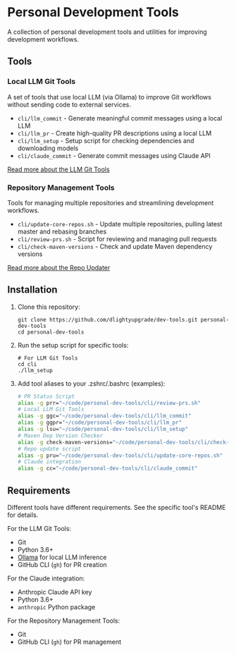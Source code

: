 # Personal Development Tools

A collection of personal development tools and utilities for improving development workflows.

## Tools

### Local LLM Git Tools

A set of tools that use local LLM (via Ollama) to improve Git workflows without sending code to external services.

- `cli/llm_commit` - Generate meaningful commit messages using a local LLM
- `cli/llm_pr` - Create high-quality PR descriptions using a local LLM
- `cli/llm_setup` - Setup script for checking dependencies and downloading models
- `cli/claude_commit` - Generate commit messages using Claude API

[Read more about the LLM Git Tools](cli/README-llm-git.md)

### Repository Management Tools

Tools for managing multiple repositories and streamlining development workflows.

- `cli/update-core-repos.sh` - Update multiple repositories, pulling latest master and rebasing branches
- `cli/review-prs.sh` - Script for reviewing and managing pull requests
- `cli/check-maven-versions` - Check and update Maven dependency versions 

[Read more about the Repo Updater](cli/README-update-core-repos.md)

## Installation

1. Clone this repository:
   ```
   git clone https://github.com/dlightyupgrade/dev-tools.git personal-dev-tools
   cd personal-dev-tools
   ```

2. Run the setup script for specific tools:
   ```
   # For LLM Git Tools
   cd cli
   ./llm_setup
   ```

3. Add tool aliases to your .zshrc/.bashrc (examples):
   ```bash
   # PR Status Script
   alias -g prr="~/code/personal-dev-tools/cli/review-prs.sh"
   # Local LLM Git Tools
   alias -g ggc="~/code/personal-dev-tools/cli/llm_commit"
   alias -g ggpr="~/code/personal-dev-tools/cli/llm_pr"
   alias -g lsu="~/code/personal-dev-tools/cli/llm_setup"
   # Maven Dep Version Checker
   alias -g check-maven-versions="~/code/personal-dev-tools/cli/check-maven-versions"
   # Repo update script
   alias -g pru="~/code/personal-dev-tools/cli/update-core-repos.sh"
   # Claude integration
   alias -g cc="~/code/personal-dev-tools/cli/claude_commit"
   ```

## Requirements

Different tools have different requirements. See the specific tool's README for details.

For the LLM Git Tools:
- Git
- Python 3.6+
- [Ollama](https://ollama.ai/) for local LLM inference
- GitHub CLI (`gh`) for PR creation

For the Claude integration:
- Anthropic Claude API key
- Python 3.6+
- `anthropic` Python package

For the Repository Management Tools:
- Git
- GitHub CLI (`gh`) for PR management
